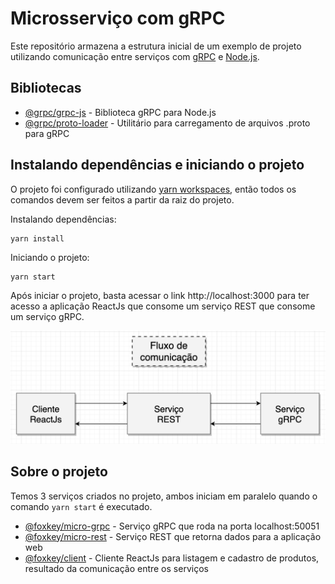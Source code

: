 # Microsserviço com gRPC

Este repositório armazena a estrutura inicial de um exemplo de projeto utilizando comunicação entre serviços com [gRPC](https://grpc.io/) e  [Node.js](https://nodejs.org/).

## Bibliotecas
- [@grpc/grpc-js](https://www.npmjs.com/package/@grpc/grpc-js) - Biblioteca gRPC para Node.js
- [@grpc/proto-loader](https://www.npmjs.com/package/@grpc/proto-loader) - Utilitário para carregamento de arquivos .proto para gRPC

## Instalando dependências e iniciando o projeto
O projeto foi configurado utilizando [yarn workspaces](https://yarnpkg.com/features/workspaces), então todos os comandos devem ser feitos a partir da raiz do projeto.

Instalando dependências:
```shell
yarn install
```
Iniciando o projeto:
```shell
yarn start
```

Após iniciar o projeto, basta acessar o link http://localhost:3000 para ter acesso a aplicação ReactJs que consome um serviço REST que consome um serviço gRPC.

![alt text](flow.png "Title")

## Sobre o projeto
Temos 3 serviços criados no projeto, ambos iniciam em paralelo quando o comando `yarn start` é executado.
- [@foxkey/micro-grpc](localhost:50051) - Serviço gRPC que roda na porta localhost:50051
- [@foxkey/micro-rest](http://localhost:9000) - Serviço REST que retorna dados para a aplicação web
- [@foxkey/client](http://localhost:3000) - Cliente ReactJs para listagem e cadastro de produtos, resultado da comunicação entre os serviços
